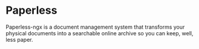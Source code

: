 # Paperless

Paperless-ngx is a document management system that transforms your physical documents into a searchable online archive so you can keep, well, less paper.